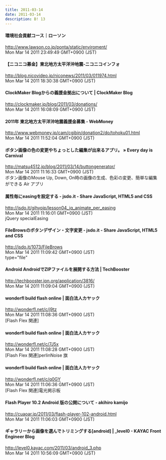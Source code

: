 ```yaml
---
title: 2011-03-14
date: 2011-03-14
description: B! 13
---
```


#### 環境社会貢献コース｜ローソン
http://www.lawson.co.jp/ponta/static/enviroment/<br>
Mon Mar 14 2011 23:49:49 GMT+0900 (JST)<br>


#### 【ニコニコ募金】東北地方太平洋沖地震‐ニコニコインフォ
http://blog.nicovideo.jp/niconews/2011/03/011974.html<br>
Mon Mar 14 2011 18:30:38 GMT+0900 (JST)<br>


####   ClockMaker Blogからの義援金拠出について | ClockMaker Blog
http://clockmaker.jp/blog/2011/03/donations/<br>
Mon Mar 14 2011 16:08:09 GMT+0900 (JST)<br>


#### 2011年 東北地方太平洋沖地震義援金募集 - WebMoney
http://www.webmoney.jp/cam/cgibin/donation2/do/tohoku01.html<br>
Mon Mar 14 2011 11:52:04 GMT+0900 (JST)<br>


####   ボタン画像の色の変更やちょっとした編集が出来るアプリ。 » Every day is Carnival
http://matsu4512.jp/blog/2011/03/14/buttongenerator/<br>
Mon Mar 14 2011 11:16:33 GMT+0900 (JST)<br>
ボタン画像のMouse Up, Down, On時の画像の生成、色彩の変更、簡単な編集ができる Air アプリ


#### 属性毎にeasingを設定する - jsdo.it - Share JavaScript, HTML5 and CSS
http://jsdo.it/gihyojp/lesson04_jq_animate_per_easing<br>
Mon Mar 14 2011 11:16:01 GMT+0900 (JST)<br>
jQuery specialEasing


#### FileBrowsのボタンデザイン・文字変更 - jsdo.it - Share JavaScript, HTML5 and CSS
http://jsdo.it/1073/FileBrows<br>
Mon Mar 14 2011 11:09:42 GMT+0900 (JST)<br>
type="file"


#### Android AndroidでZIPファイルを展開する方法 | TechBooster
http://techbooster.jpn.org/application/3816/<br>
Mon Mar 14 2011 11:09:04 GMT+0900 (JST)<br>


#### wonderfl build flash online | 面白法人カヤック
http://wonderfl.net/c/j9tz<br>
Mon Mar 14 2011 11:08:36 GMT+0900 (JST)<br>
[Flash Flex 関連]


#### wonderfl build flash online | 面白法人カヤック
http://wonderfl.net/c/7J5x<br>
Mon Mar 14 2011 11:08:28 GMT+0900 (JST)<br>
[Flash Flex 関連]perlinNoise 旗


#### wonderfl build flash online | 面白法人カヤック
http://wonderfl.net/c/q0GY<br>
Mon Mar 14 2011 11:06:36 GMT+0900 (JST)<br>
[Flash Flex 関連]電光掲示板


#### Flash Player 10.2 Android 版の公開について - akihiro kamijo
http://cuaoar.jp/2011/03/flash-player-102-android.html<br>
Mon Mar 14 2011 11:06:03 GMT+0900 (JST)<br>


#### ギャラリーから画像を選んでトリミングする[android] | _level0 - KAYAC Front Engineer Blog
http://level0.kayac.com/2011/03/android_3.php<br>
Mon Mar 14 2011 10:56:09 GMT+0900 (JST)<br>


